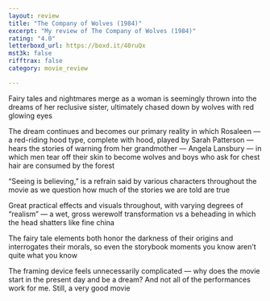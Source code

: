 ```yaml
---
layout: review
title: "The Company of Wolves (1984)"
excerpt: "My review of The Company of Wolves (1984)"
rating: "4.0"
letterboxd_url: https://boxd.it/40ruQx
mst3k: false
rifftrax: false
category: movie_review

---
```


Fairy tales and nightmares merge as a woman is seemingly thrown into the dreams of her reclusive sister, ultimately chased down by wolves with red glowing eyes

The dream continues and becomes our primary reality in which Rosaleen — a red-riding hood type, complete with hood, played by Sarah Patterson — hears the stories of warning from her grandmother — Angela Lansbury — in which men tear off their skin to become wolves and boys who ask for chest hair are consumed by the forest

“Seeing is believing,” is a refrain said by various characters throughout the movie as we question how much of the stories we are told are true

Great practical effects and visuals throughout, with varying degrees of “realism” — a wet, gross werewolf transformation vs a beheading in which the head shatters like fine china

The fairy tale elements both honor the darkness of their origins and interrogates their morals, so even the storybook moments you know aren’t quite what you know

The framing device feels unnecessarily complicated — why does the movie start in the present day and be a dream? And not all of the performances work for me. Still, a very good movie